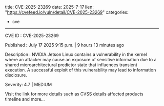  
title: CVE-2025-23269
date: 2025-7-17
lien: "https://cvefeed.io/vuln/detail/CVE-2025-23269"
categories:
  - cve
---

CVE ID : CVE-2025-23269

Published :  July 17
2025
9:15 p.m. | 9 hours
13 minutes ago

Description : NVIDIA Jetson Linux contains a vulnerability in the kernel where an attacker may cause an exposure of sensitive information due to a shared microarchitectural predictor state that influences transient execution. A successful exploit of this vulnerability may lead to information disclosure.

Severity: 4.7 | MEDIUM

Visit the link for more details
such as CVSS details
affected products
timeline
and more...
